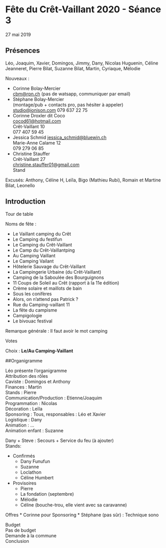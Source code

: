 # Fête du Crêt-Vaillant 2020 - Séance 3

27 mai 2019

## Présences
Léo, Joaquim, Xavier, Domingos, Jimmy, Dany, Nicolas Huguenin, Céline Jeanneret, Pierre Bilat, Suzanne Bilat, Martin, Cyriaque, Mélodie

Nouveaux : 
* Corinne Bolay-Mercier  
cbm@rpn.ch (pas de watsapp, communiquer par email)
* Stéphane Bolay-Mercier  
(montage/pub + contacts pro, pas hésiter à appeler)  
studio@ionison.com
079 637 22 75
* Corinne Droxler dit Coco  
cocod61@hotmail.com  
Crêt-Vaillant 10  
077 407 59 45
* Jessica Schmid
jessica_schmid@bluewin.ch  
Marie-Anne Calame 12  
079 279 06 85
* Christine Stauffer  
Crêt-Vaillant 27  
christine.stauffer01@gmail.com  
Stand

Excusés:
Anthony, Céline H, Leïla, Bigo (Mathieu Rubi), Romain et Martine Bilat, Leonello

## Introduction

Tour de table

Noms de fête :

* Le Vaillant camping du Crêt
* Le Camping du festifun
* Le Camping du Crêt-Vaillant
* Le Camp du Crêt-Vaillantping
* Au Camping Vaillant
* Le Camping Vailant
* Hôtelerie Sauvage du Crêt-Vaillant
* La Campingerie Urbaine (du Crêt-Vaillant)
* Camping de la Saboulée des Bourguignons
* 11 Coups de Soleil au Crêt (rapport à la 11e édition)
* Crème solaire et maillots de bain
* Sous les conifères
* Alors, on n’attend pas Patrick ?
* Rue du Camping-vaillant 11
* La fête du campisme
* Campigologie
* Le bivouac festival

Remarque générale : Il faut avoir le mot camping

Votes

Choix : **Le/Au Camping-Vaillant**


##Organigramme

Léo présente l’organigramme  
Attribution des rôles  
Caviste : Domingos et Anthony  
Finances : Martin  
Stands : Pierre  
Communication/Production : Etienne/Joaquim  
Programmation : Nicolas  
Décoration : Leïla  
Sponsoring : Tous, responsables : Léo et Xavier  
Logistique : Dany  
Animation : …  
Animation enfant : Suzanne  

Dany + Steve : Secours + Service du feu (à ajouter)  
Stands:
* Confirmés
    * Dany Funufun
    * Suzanne
    * Loclathon
    * Céline Humbert
* Provisoires
    * Pierre
    * La fondation (septembre)
    * Mélodie
    * Céline (bouche-trou, elle vient avec sa caravanne)

Offres
    * Corinne pour Sponsoring
    * Stéphane (pas sûr) : Technique sono

Budget  
Pas de budget  
Demande à la commune  
Conclusion
